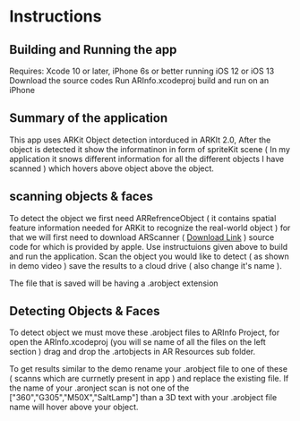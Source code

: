 # Instructions 

## Building and Running the app 
Requires: Xcode 10 or later, iPhone 6s or better running iOS 12 or iOS 13 
Download the source codes 
Run ARInfo.xcodeproj
build and run on an iPhone 

## Summary of the application 
This app uses ARKit Object detection intorduced in ARKIt 2.0, After the object is detected it show the informatinon in form of spriteKit scene ( In my application it snows different information for all the different objects I have scanned ) which hovers above object above the object. 

## scanning objects & faces
To detect the object we first need ARRefrenceObject ( it contains spatial feature information needed for ARKit to recognize the real-world object ) for that we will first need to download ARScanner ( [Download Link](https://developer.apple.com/documentation/arkit/scanning_and_detecting_3d_objects) ) source code for which is provided by apple. Use instructuions given above to build and run the application. 
Scan the object you would like to detect ( as shown in demo video )
save the results to a cloud drive ( also change it's name ). 

The file that is saved will be having a .arobject extension 

## Detecting Objects & Faces
To detect object we must move these .arobject files to ARInfo Project, for open the ARInfo.xcodeproj (you will se name of all the files on the left section ) drag and drop the .artobjects in AR Resources sub folder.

To get results similar to the demo rename your .arobject file to one of these ( scanns which are currnetly present in app ) and replace the existing file. 
If the name of your .aronject scan is not one of the ["360","G305","M50X","SaltLamp"] than a 3D text with your .arobject file name will hover above your object. 








